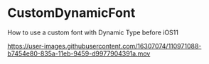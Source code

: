 


# CustomDynamicFont

How to use a custom font with Dynamic Type before iOS11

https://user-images.githubusercontent.com/16307074/110971088-b7454e80-835a-11eb-9459-d9977904391a.mov
